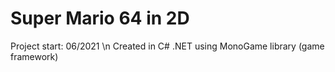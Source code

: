 # Super Mario 64 in 2D

Project start: 06/2021 \n
Created in C# .NET using MonoGame library (game framework)
